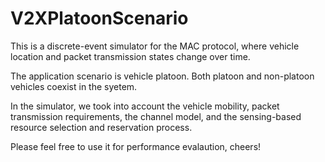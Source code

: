 # V2XPlatoonScenario


This is a discrete-event simulator for the MAC protocol, where vehicle location and packet transmission states change over time. 

The application scenario is vehicle platoon. Both platoon and non-platoon vehicles coexist in the syetem.

In the simulator, we took into account the vehicle mobility, packet transmission requirements, the channel model, and the sensing-based resource selection and reservation process.

Please feel free to use it for performance evalaution, cheers!
